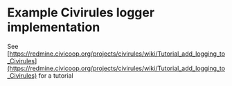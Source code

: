 # Example Civirules logger implementation

See [https://redmine.civicoop.org/projects/civirules/wiki/Tutorial_add_logging_to_Civirules](https://redmine.civicoop.org/projects/civirules/wiki/Tutorial_add_logging_to_Civirules) for a tutorial